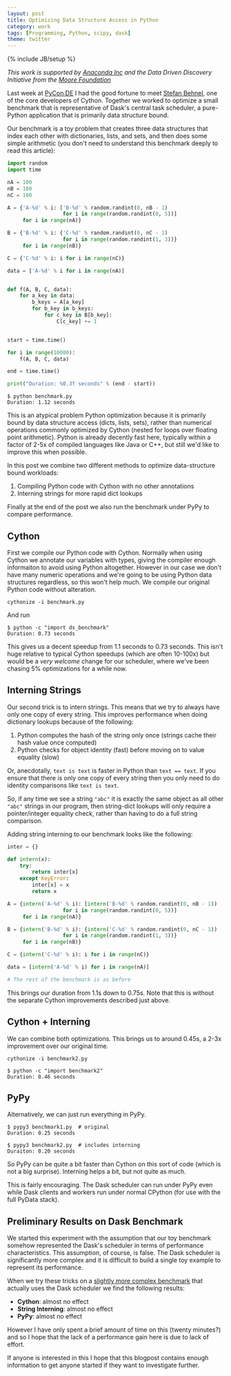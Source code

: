```yaml
---
layout: post
title: Optimizing Data Structure Access in Python
category: work
tags: [Programming, Python, scipy, dask]
theme: twitter
---
```


{% include JB/setup %}

*This work is supported by [Anaconda Inc](http://anaconda.com) and the Data
Driven Discovery Initiative from the [Moore Foundation](https://www.moore.org/)*

Last week at [PyCon DE](https://de.pycon.org/) I had the good fortune to meet
[Stefan Behnel](http://www.behnel.de/), one of the core developers of Cython.
Together we worked to optimize a small benchmark that is representative of
Dask's central task scheduler, a pure-Python application that is primarily data
structure bound.

Our benchmark is a toy problem that creates three data structures that index
each other with dictionaries, lists, and sets, and then does some simple
arithmetic (you don't need to understand this benchmark deeply to read this
article):

```python
import random
import time

nA = 100
nB = 100
nC = 100

A = {'A-%d' % i: ['B-%d' % random.randint(0, nB - 1)
                  for i in range(random.randint(0, 5))]
     for i in range(nA)}

B = {'B-%d' % i: {'C-%d' % random.randint(0, nC - 1)
                  for i in range(random.randint(1, 3))}
     for i in range(nB)}

C = {'C-%d' % i: i for i in range(nC)}

data = ['A-%d' % i for i in range(nA)]


def f(A, B, C, data):
    for a_key in data:
        b_keys = A[a_key]
        for b_key in b_keys:
            for c_key in B[b_key]:
                C[c_key] += 1


start = time.time()

for i in range(10000):
    f(A, B, C, data)

end = time.time()

print("Duration: %0.3f seconds" % (end - start))
```

```
$ python benchmark.py
Duration: 1.12 seconds
```

This is an atypical problem Python optimization because it is primarily bound
by data structure access (dicts, lists, sets), rather than numerical operations
commonly optimized by Cython (nested for loops over floating point arithmetic).
Python is already decently fast here, typically within a factor of 2-5x of
compiled languages like Java or C++, but still we'd like to improve this when
possible.

In this post we combine two different methods to optimize data-structure bound
workloads:

1.  Compiling Python code with Cython with no other annotations
2.  Interning strings for more rapid dict lookups

Finally at the end of the post we also run the benchmark under PyPy to compare
performance.


Cython
------

First we compile our Python code with Cython.  Normally when using Cython we
annotate our variables with types, giving the compiler enough informaiton
to avoid using Python altogether.  However in our case we don't have many
numeric operations and we're going to be using Python data structures
regardless, so this won't help much.  We compile our original Python code
without alteration.

    cythonize -i benchmark.py

And run

    $ python -c "import ds_benchmark"
    Duration: 0.73 seconds

This gives us a decent speedup from 1.1 seconds to 0.73 seconds.  This isn't
huge relative to typical Cython speedups (which are often 10-100x) but would be
a *very welcome* change for our scheduler, where we've been chasing 5%
optimizations for a while now.


Interning Strings
-----------------

Our second trick is to intern strings.  This means that we try to always have
only one copy of every string.  This improves performance when doing dictionary
lookups because of the following:

1.  Python computes the hash of the string only once (strings cache their hash
    value once computed)
2.  Python checks for object identity (fast) before moving on to value equality
    (slow)

Or, anecdotally, `text is text` is faster in Python than `text == text`.  If
you ensure that there is only one copy of every string then you only need to do
identity comparisons like `text is text`.

So, if any time we see a string `"abc"` it is exactly the same object as all
other `"abc"` strings in our program, then string-dict lookups will only
require a pointer/integer equality check, rather than having to do a full
string comparison.

Adding string interning to our benchmark looks like the following:

```python
inter = {}

def intern(x):
    try:
        return inter[x]
    except KeyError:
        inter[x] = x
        return x

A = {intern('A-%d' % i): [intern('B-%d' % random.randint(0, nB - 1))
                  for i in range(random.randint(0, 5))]
     for i in range(nA)}

B = {intern('B-%d' % i): {intern('C-%d' % random.randint(0, nC - 1))
                  for i in range(random.randint(1, 3))}
     for i in range(nB)}

C = {intern('C-%d' % i): i for i in range(nC)}

data = [intern('A-%d' % i) for i in range(nA)]

# The rest of the benchmark is as before
```

This brings our duration from 1.1s down to 0.75s.  Note that this is without
the separate Cython improvements described just above.


Cython + Interning
------------------

We can combine both optimizations.  This brings us to around 0.45s, a 2-3x
improvement over our original time.

    cythonize -i benchmark2.py

    $ python -c "import benchmark2"
    Duration: 0.46 seconds

PyPy
----

Alternatively, we can just run everything in PyPy.

    $ pypy3 benchmark1.py  # original
    Duration: 0.25 seconds

    $ pypy3 benchmark2.py  # includes interning
    Duraiton: 0.20 seconds

So PyPy can be quite a bit faster than Cython on this sort of code (which is
not a big surprise).  Interning helps a bit, but not quite as much.

This is fairly encouraging.  The Dask scheduler can run under PyPy even while
Dask clients and workers run under normal CPython (for use with the full PyData
stack).

Preliminary Results on Dask Benchmark
-------------------------------------

We started this experiment with the assumption that our toy benchmark somehow
represented the Dask's scheduler in terms of performance characteristics.  This
assumption, of course, is false.  The Dask scheduler is significantly more
complex and it is difficult to build a single toy example to represent its
performance.

When we try these tricks on a [slightly more complex
benchmark](https://gist.github.com/88b3c29e645ba2eae2d079a1de25d266) that
actually uses the Dask scheduler we find the following results:

-  **Cython**: almost no effect
-  **String Interning**: almost no effect
-  **PyPy**: almost no effect

However I have only spent a brief amount of time on this (twenty minutes?) and
so I hope that the lack of a performance gain here is due to lack of effort.

If anyone is interested in this I hope that this blogpost contains enough
information to get anyone started if they want to investigate further.
